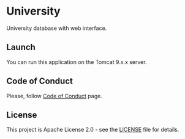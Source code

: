 # University

University database with web interface.

## Launch

You can run this application on the Tomcat 9.x.x server.

## Code of Conduct

Please, follow [Code of Conduct](CODE_OF_CONDUCT.md) page.

## License

This project is Apache License 2.0 - see the [LICENSE](LICENSE) file for details.